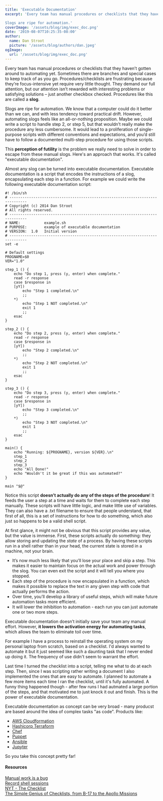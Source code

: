 ```yaml
---
title: 'Executable Documentation'
excerpt: 'Every team has manual procedures or checklists that they haven’t gotten around to automating yet. Sometimes there are branches and special cases to keep track of as you go. Procedures/checklists are frustrating because they’re focus-intensive yet require very little thought. They demand our full attention, but our attention isn’t rewarded with interesting problems or satisfying solutions – just another checkbox checked. Procedures like this are called a **slog**.

Slogs are ripe for automation.'
coverImage: '/assets/blog/img/exec_doc.png'
date: '2019-08-07T10:25:35-08:00'
author:
  name: Dan Stroot
  picture: '/assets/blog/authors/dan.jpeg'
ogImage:
  url: '/assets/blog/img/exec_doc.png'
---
```


Every team has manual procedures or checklists that they haven’t gotten around to automating yet. Sometimes there are branches and special cases to keep track of as you go. Procedures/checklists are frustrating because they’re focus-intensive yet require very little thought. They demand our full attention, but our attention isn’t rewarded with interesting problems or satisfying solutions – just another checkbox checked. Procedures like this are called a **slog**.

Slogs are ripe for automation. We know that a computer could do it better than we can, and with less tendency toward practical drift. However, automating slogs feels like an all-or-nothing proposition. Maybe we could write a script to handle step 2, or step 5, but that wouldn’t really make the procedure any less cumbersome. It would lead to a proliferation of single-purpose scripts with different conventions and expectations, and you’d still have to follow a documented multi-step procedure for using those scripts.

This **perception of futility** is the problem we really need to solve in order to escape from these manual slogs. Here's an approach that works.  It's called "executable documentation".

Almost any slog can be turned into executable documentation. Executable documentation is a script that encodes the instructions of a slog, encapsulating each step in a function. For example we could write the following executable documentation script:

```shell
#! /bin/sh
# ------------------------------------------------------------------------------
# Copyright (c) 2014 Dan Stroot
# All rights reserved.
# ------------------------------------------------------------------------------
# NAME:           example.sh
# PURPOSE:        example of executable documentation
# VERSION:  1.0   Initial version
# ------------------------------------------------------------------------------
set -e

# Default settings
PROGNAME=$0
VER="1.0"

step_1 () {
    echo "Do step 1, press (y, enter) when complete."
    read -r response
    case $response in
    [yY])
        echo "Step 1 completed.\n"
        ;;
    *)
        echo "Step 1 NOT completed.\n"
        exit 1
        ;;
    esac
}

step_2 () {
    echo "Do step 2, press (y, enter) when complete."
    read -r response
    case $response in
    [yY])
        echo "Step 2 completed.\n"
        ;;
    *)
        echo "Step 2 NOT completed.\n"
        exit 1
        ;;
    esac
}

step_3 () {
    echo "Do step 3, press (y, enter) when complete."
    read -r response
    case $response in
    [yY])
        echo "Step 3 completed.\n"
        ;;
    *)
        echo "Step 3 NOT completed.\n"
        exit 1
        ;;
    esac
}

main() {
    echo "Running: ${PROGNAME}, version ${VER}.\n"
    step_1
    step_2
    step_3
    echo "All Done!"
    echo "Wouldn't it be great if this was automated?"
}

main "$@"
```

Notice this script **doesn’t actually do any of the steps of the procedure**! It feeds the user a step at a time and waits for them to complete each step manually. These scripts will have little logic, and make little use of variables. They can also have a .txt filename to ensure that people understand, that first of all, this is a set of instructions for how to do something, which also just so happens to be a valid shell script.

At first glance, it might not be obvious that this script provides any value, but the value is immense. First, these scripts actually do something: they allow storing and updating the *state* of a process. By having these scripts run in a shell rather than in your head, the current state is stored in a machine, not your brain.

* It’s now much less likely that you’ll lose your place and skip a step. This makes it easier to maintain focus on the actual work and power through the slog.  You can even exit the script and it will tell you where you stopped.
* Each step of the procedure is now encapsulated in a function, which makes it possible to replace the text in any given step with code that actually performs the action.
* Over time, you’ll develop a library of useful steps, which will make future automation tasks more efficient.
* It will lower the inhibition to automation - each run you can just automate one or two more steps.

Executable documentation doesn’t initially save your team any manual effort. However, **it lowers the activation energy for automating tasks**, which allows the team to eliminate toil over time.

For example I have a process to reinstall the operating system on my personal laptop from scratch, based on a checklist. I'd always wanted to automate it but it just seemed like such a daunting task that I never ended up doing it. The frequency of use didn't seem to warrant the effort.  

Last time I turned the checklist into a script, telling me what to do at each step. Then, since I was scripting rather writing a document I also implemented the ones that are easy to automate. I planned to automate a few more items each time I ran the checklist, until it's fully automated. A funny thing happened though - after few runs I had autmated a large portion of the steps, and that motivated me to just knock it out and finish.  This is the power of executable documentation.

Executable documentation as concept can be very broad -  many producst are based around the idea of complex tasks "as code". Products like:

* [AWS Cloudformation](https://aws.amazon.com/cloudformation/)
* [Hashicorp Terraform](https://www.terraform.io)
* [Chef](https://www.chef.io/)
* [Puppet](https://puppet.com)
* [Ansible](https://www.ansible.com/)
* [Jupyter](https://jupyter.org)

So you take this concept pretty far!

#### Resources

[Manual work is a bug](https://queue.acm.org/detail.cfm?id=3197520)</br>
[Record shell sessions](https://www.youtube.com/watch?v=tweyWNr6X18)</br>
[NYT - The Checklist](https://www.newyorker.com/magazine/2007/12/10/the-checklist)</br>
[The Simple Genius of Checklists, from B-17 to the Apollo Missions](https://blog.nuclino.com/the-simple-genius-of-checklists-from-b-17-to-the-apollo-missions)

